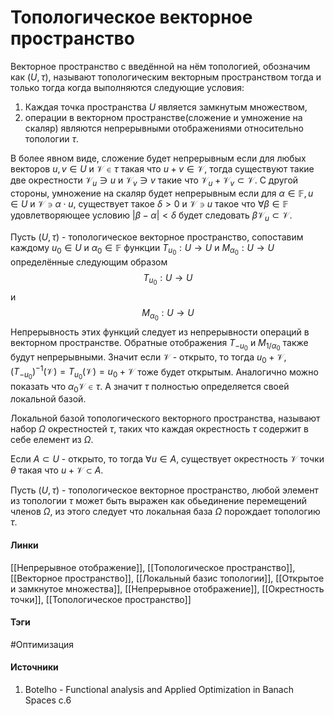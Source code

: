 # Топологическое векторное пространство
Векторное пространство с введённой на нём топологией, обозначим как $(U,\tau)$, называют топологическим векторным пространством тогда и только тогда когда выполняются следующие условия:
1. Каждая точка пространства $U$ является замкнутым множеством,
2. операции в векторном пространстве(сложение и умножение на скаляр) являются непрерывными отображениями относительно топологии $\tau$.

В более явном виде, сложение будет непрерывным если для любых векторов $u,v\in U$ и $\mathcal{V}\in\tau$ такая что $u+v\in\mathcal{V}$, тогда существуют такие две окрестности $\mathcal{V}_{u}\ni u$ и $\mathcal{V}_{v}\ni v$ такие что $\mathcal{V}_{u}+\mathcal{V}_{v}\subset\mathcal{V}$. С другой стороны, умножение на скаляр будет непрерывным если для $\alpha\in\mathbb{F},u\in U$ и $\mathcal{V}\ni\alpha\cdot u$, существует такое $\delta>0$ и $\mathcal{V}\ni u$ такое что $\forall\beta\in\mathbb{F}$ удовлетворяющее условию $|\beta-\alpha|<\delta$ будет следовать $\beta\mathcal{V}_{u}\subset\mathcal{V}$.

Пусть $(U,\tau)$ - топологическое векторное пространство, сопоставим каждому $u_{0}\in U$ и $\alpha_{0}\in\mathbb{F}$ функции $T_{u_{0}}:U\rightarrow U$ и $M_{\alpha_{0}}:U\rightarrow U$ определённые следующим образом
$$
T_{u_{0}}:U\rightarrow U
$$
и
$$
M_{\alpha_{0}}:U\rightarrow U
$$
Непрерывность этих функций следует из непрерывности операций в векторном пространстве. 
Обратные отображения $T_{-u_{0}}$ и $M_{1/\alpha_{0}}$ также будут непрерывными. Значит если $\mathcal{V}$ - открыто, то тогда $u_{0}+\mathcal{V}$, $(T_{-u_{0}})^{-1}(\mathcal{V})=T_{u_{0}}(\mathcal{V})=u_{0}+\mathcal{V}$ тоже будет открытым. Аналогично можно показать что $\alpha_{0}\mathcal{V}\in\tau$. А значит $\tau$ полностью определяется своей локальной базой.

Локальной базой топологического векторного пространства, называют набор $\Omega$ окрестностей $\tau$, таких что каждая окрестность $\tau$ содержит в себе елемент из $\Omega$.

Если $A\subset U$ - открыто, то тогда $\forall u\in A$, существует окрестность $\mathcal{V}$ точки $\theta$ такая что $u+\mathcal{V}\subset A$.

Пусть $(U,\tau)$ - топологическое векторное пространство, любой элемент из топологии $\tau$ может быть выражен как обьединение перемещений членов $\Omega$, из этого следует что локальная база $\Omega$ порождает топологию $\tau$.
#### Линки
 [[Непрерывное отображение]],
 [[Топологическое пространство]],
 [[Векторное пространство]],
 [[Локальный базис топологии]],
 [[Открытое и замкнутое множества]],
 [[Непрерывное отображение]],
 [[Окрестность точки]],
 [[Топологическое пространство]]
 
#### Тэги
 #Оптимизация
#### Источники
 1. Botelho - Functional analysis and Applied Optimization in Banach Spaces с.6